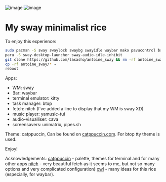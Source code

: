 ![image](https://github.com/user-attachments/assets/d8e39426-0bdd-48ea-a9da-ee73e01634a1)
![image](https://github.com/user-attachments/assets/c41d072d-64d3-4a45-921b-12d5604a04b9)

# My sway minimalist rice

To enjoy this experience:
```bash
sudo pacman -S sway swaylock swaybg swayidle waybar mako pavucontrol brightnessctl playerctl kitty ttf-jetbrains-mono-nerd
paru -S sway-desktop-launcher sway-audio-idle-inhibit
git clone https://github.com/lasashq/antoine_sway && rm -rf antoine_sway/.git
cp -rf antoine_sway/* ~
reboot
```
Apps:
+ WM: sway
+ Bar: waybar
+ terminal emulator: kitty
+ task manager: btop
+ fetch: nitch (I've added a line to display that my WM is sway XD)
+ music player: yamusic-tui
+ audio-visualliser: cava
+ screensavers: unimatrix, pipes.sh

Theme: catppuccin, Can be found on [catppuccin.com](catppuccin.com). For btop tty theme is used.

Enjoy!

Acknowledgements:
[catppuccin](https://catppuccin.com) - palette, themes for terminal and for many other apps
[nitch](https://github.com/ssleert/nitch) - very beautiful fetch as it seems to me, but not so many options and very complicated configuration)
[owl](https://gitlab.com/prolinux410/owl_dots) - many ideas for this rice (especially, for waybar). 
